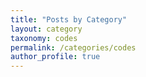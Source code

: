 ```yaml
---
title: "Posts by Category"
layout: category
taxonomy: codes
permalink: /categories/codes
author_profile: true
---
```

